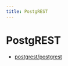 ```yaml
---
title: PostgREST
---
```


# PostgREST

- [postgrest/postgrest](https://github.com/postgrest/postgrest)
